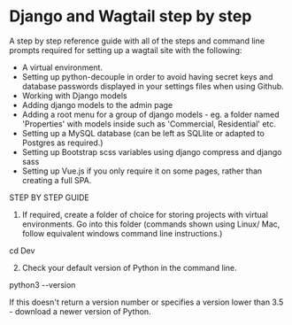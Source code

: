 # Django and Wagtail step by step

A step by step reference guide with all of the steps and command line prompts required for setting up a wagtail site with the following:
- A virtual environment.
- Setting up python-decouple in order to avoid having secret keys and database passwords displayed in your settings files when using Github.
- Working with Django models
- Adding django models to the admin page
- Adding a root menu for a group of django models - eg. a folder named 'Properties' with models inside such as 'Commercial, Residential' etc.
- Setting up a MySQL database (can be left as SQLlite or adapted to Postgres as required.)
- Setting up Bootstrap scss variables using django compress and django sass
- Setting up Vue.js if you only require it on some pages, rather than creating a full SPA.

STEP BY STEP GUIDE

1. If required, create a folder of choice for storing projects with virtual environments. 
Go into this folder (commands shown using Linux/ Mac, follow equivalent windows command line instructions.)

cd Dev

2. Check your default version of Python in the command line.

python3 --version

If this doesn't return a version number or specifies a version lower than 3.5 - download a newer version of Python.